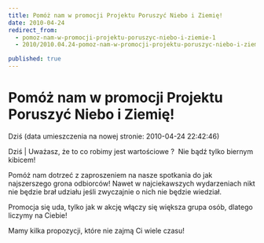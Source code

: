 ```yaml
---
title: Pomóż nam w promocji Projektu Poruszyć Niebo i Ziemię!
date: 2010-04-24
redirect_from: 
  - pomoz-nam-w-promocji-projektu-poruszyc-niebo-i-ziemie-1
  - 2010/2010.04.24-pomoz-nam-w-promocji-projektu-poruszyc-niebo-i-ziemie

published: true
---
```




# Pomóż nam w promocji Projektu Poruszyć Niebo i Ziemię!

<time>Dziś (data umieszczenia na nowej stronie: 2010-04-24 22:42:46)</time>

Dziś | Uważasz, że to co robimy jest wartościowe ?&nbsp; Nie bądź tylko biernym kibicem!

Pomóż nam dotrzeć z zaproszeniem na nasze spotkania do jak najszerszego grona odbiorców! Nawet w najciekawszych wydarzeniach nikt nie będzie brał udziału jeśli zwyczajnie o nich nie będzie wiedział.

Promocja się uda, tylko jak w akcję włączy się większa grupa osób, dlatego liczymy na Ciebie!

Mamy kilka propozycji, które nie zajmą Ci wiele czasu!


<!--{{json:{"created_date":"2010-04-24 22:42:46","publish_down":"0000-00-00 00:00:00","id":"746"}}}-->